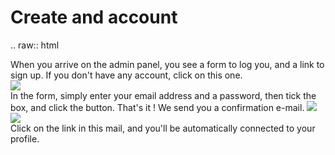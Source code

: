 Create and account
==================

.. raw:: html

  <p>
    When you arrive on the admin panel, you see a form to log you, and a link to sign up. If you don't have any account, click on this one.<br />
    <img class="img_doc" src="_static/img/login1.png"><br />
    In the form, simply enter your email address and a password, then tick the box, and click the button. That's it ! We send you a confirmation e-mail.
    <img class="img_doc" src="_static/img/login2.png"><br />
    <img class="img_doc" src="_static/img/login3.png"><br />
    Click on the link in this mail, and you'll be automatically connected to your profile.<br />
  </p>
